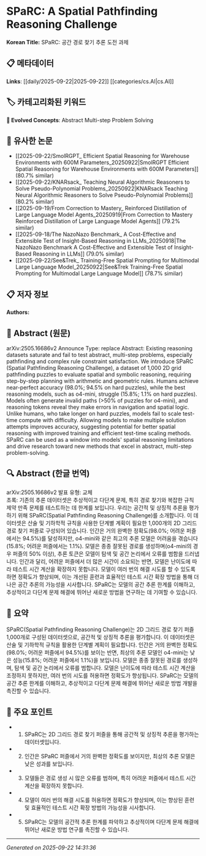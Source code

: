 # SPaRC: A Spatial Pathfinding Reasoning Challenge

**Korean Title:** SPaRC: 공간 경로 찾기 추론 도전 과제

## 📋 메타데이터

**Links**: [[daily/2025-09-22|2025-09-22]] [[categories/cs.AI|cs.AI]]

## 🏷️ 카테고리화된 키워드
**🚀 Evolved Concepts**: Abstract Multi-step Problem Solving

## 🔗 유사한 논문
- [[2025-09-22/SmolRGPT_ Efficient Spatial Reasoning for Warehouse Environments with 600M Parameters_20250922|SmolRGPT Efficient Spatial Reasoning for Warehouse Environments with 600M Parameters]] (80.7% similar)
- [[2025-09-22/KNARsack_ Teaching Neural Algorithmic Reasoners to Solve Pseudo-Polynomial Problems_20250922|KNARsack Teaching Neural Algorithmic Reasoners to Solve Pseudo-Polynomial Problems]] (80.2% similar)
- [[2025-09-19/From Correction to Mastery_ Reinforced Distillation of Large Language Model Agents_20250919|From Correction to Mastery Reinforced Distillation of Large Language Model Agents]] (79.2% similar)
- [[2025-09-18/The NazoNazo Benchmark_ A Cost-Effective and Extensible Test of Insight-Based Reasoning in LLMs_20250918|The NazoNazo Benchmark A Cost-Effective and Extensible Test of Insight-Based Reasoning in LLMs]] (79.0% similar)
- [[2025-09-22/See&Trek_ Training-Free Spatial Prompting for Multimodal Large Language Model_20250922|See&Trek Training-Free Spatial Prompting for Multimodal Large Language Model]] (78.7% similar)

## 📋 저자 정보

**Authors:** 

## 📄 Abstract (원문)

arXiv:2505.16686v2 Announce Type: replace 
Abstract: Existing reasoning datasets saturate and fail to test abstract, multi-step problems, especially pathfinding and complex rule constraint satisfaction. We introduce SPaRC (Spatial Pathfinding Reasoning Challenge), a dataset of 1,000 2D grid pathfinding puzzles to evaluate spatial and symbolic reasoning, requiring step-by-step planning with arithmetic and geometric rules. Humans achieve near-perfect accuracy (98.0%; 94.5% on hard puzzles), while the best reasoning models, such as o4-mini, struggle (15.8%; 1.1% on hard puzzles). Models often generate invalid paths (>50% of puzzles for o4-mini), and reasoning tokens reveal they make errors in navigation and spatial logic. Unlike humans, who take longer on hard puzzles, models fail to scale test-time compute with difficulty. Allowing models to make multiple solution attempts improves accuracy, suggesting potential for better spatial reasoning with improved training and efficient test-time scaling methods. SPaRC can be used as a window into models' spatial reasoning limitations and drive research toward new methods that excel in abstract, multi-step problem-solving.

## 🔍 Abstract (한글 번역)

arXiv:2505.16686v2 발표 유형: 교체  
초록: 기존의 추론 데이터셋은 추상적이고 다단계 문제, 특히 경로 찾기와 복잡한 규칙 제약 만족 문제를 테스트하는 데 한계를 보입니다. 우리는 공간적 및 상징적 추론을 평가하기 위해 SPaRC(Spatial Pathfinding Reasoning Challenge)를 소개합니다. 이 데이터셋은 산술 및 기하학적 규칙을 사용한 단계별 계획이 필요한 1,000개의 2D 그리드 경로 찾기 퍼즐로 구성되어 있습니다. 인간은 거의 완벽한 정확도(98.0%; 어려운 퍼즐에서는 94.5%)를 달성하지만, o4-mini와 같은 최고의 추론 모델은 어려움을 겪습니다(15.8%; 어려운 퍼즐에서는 1.1%). 모델은 종종 잘못된 경로를 생성하며(o4-mini의 경우 퍼즐의 50% 이상), 추론 토큰은 모델이 탐색 및 공간 논리에서 오류를 범함을 드러냅니다. 인간과 달리, 어려운 퍼즐에서 더 많은 시간이 소요되는 반면, 모델은 난이도에 따라 테스트 시간 계산을 확장하지 못합니다. 모델이 여러 번의 해결 시도를 할 수 있도록 하면 정확도가 향상되며, 이는 개선된 훈련과 효율적인 테스트 시간 확장 방법을 통해 더 나은 공간 추론의 가능성을 시사합니다. SPaRC는 모델의 공간 추론 한계를 이해하고, 추상적이고 다단계 문제 해결에 뛰어난 새로운 방법을 연구하는 데 기여할 수 있습니다.

## 📝 요약

SPaRC(Spatial Pathfinding Reasoning Challenge)는 2D 그리드 경로 찾기 퍼즐 1,000개로 구성된 데이터셋으로, 공간적 및 상징적 추론을 평가합니다. 이 데이터셋은 산술 및 기하학적 규칙을 활용한 단계별 계획이 필요합니다. 인간은 거의 완벽한 정확도(98.0%; 어려운 퍼즐에서 94.5%)를 보이는 반면, 최상의 추론 모델인 o4-mini는 낮은 성능(15.8%; 어려운 퍼즐에서 1.1%)을 보입니다. 모델은 종종 잘못된 경로를 생성하며, 탐색 및 공간 논리에서 오류를 범합니다. 모델은 난이도에 따라 테스트 시간 계산을 조정하지 못하지만, 여러 번의 시도를 허용하면 정확도가 향상됩니다. SPaRC는 모델의 공간 추론 한계를 이해하고, 추상적이고 다단계 문제 해결에 뛰어난 새로운 방법 개발을 촉진할 수 있습니다.

## 🎯 주요 포인트

- 1. SPaRC는 2D 그리드 경로 찾기 퍼즐을 통해 공간적 및 상징적 추론을 평가하는 데이터셋입니다.

- 2. 인간은 SPaRC 퍼즐에서 거의 완벽한 정확도를 보이지만, 최상의 추론 모델은 낮은 성과를 보입니다.

- 3. 모델들은 경로 생성 시 많은 오류를 범하며, 특히 어려운 퍼즐에서 테스트 시간 계산을 확장하지 못합니다.

- 4. 모델이 여러 번의 해결 시도를 허용하면 정확도가 향상되며, 이는 향상된 훈련 및 효율적인 테스트 시간 확장 방법의 가능성을 시사합니다.

- 5. SPaRC는 모델의 공간적 추론 한계를 파악하고 추상적이며 다단계 문제 해결에 뛰어난 새로운 방법 연구를 촉진할 수 있습니다.

---

*Generated on 2025-09-22 14:31:36*